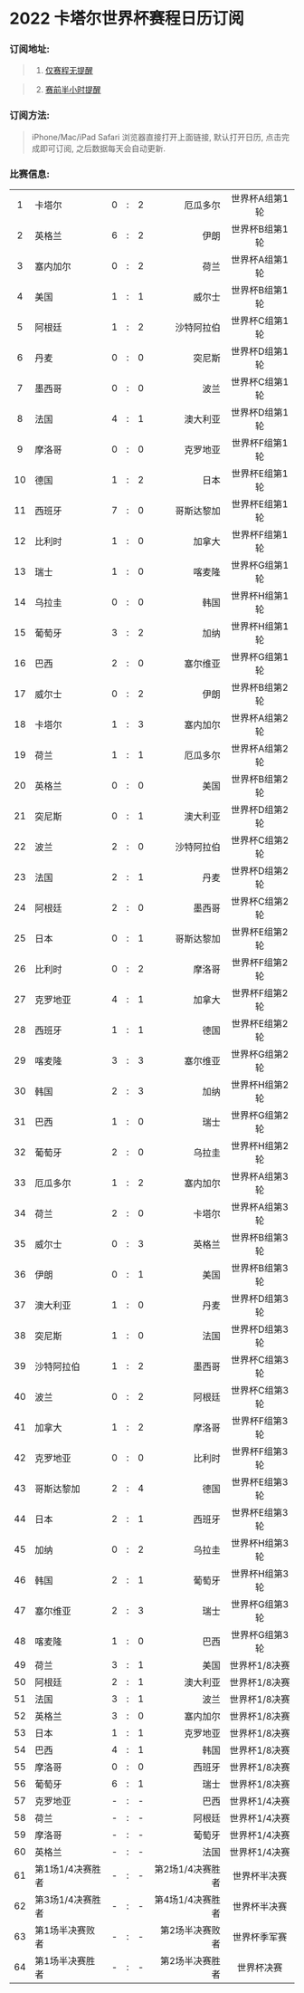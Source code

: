 # 2022 卡塔尔世界杯赛程日历订阅

### 订阅地址:

> 1. [仅赛程无提醒](https://pythonista.cn/static/upload/worldcup2022.ics)

> 2. [赛前半小时提醒](https://pythonista.cn/static/upload/worldcup2022_alarms.ics)

### 订阅方法:

> iPhone/Mac/iPad Safari 浏览器直接打开上面链接, 默认打开日历, 点击完成即可订阅, 之后数据每天会自动更新.

### 比赛信息:

  ||||||||
  |:---:|:---|:---|:---:|---:|---:|:---:|
  |1|卡塔尔|0| : |2|厄瓜多尔|世界杯A组第1轮|
  |2|英格兰|6| : |2|伊朗|世界杯B组第1轮|
  |3|塞内加尔|0| : |2|荷兰|世界杯A组第1轮|
  |4|美国|1| : |1|威尔士|世界杯B组第1轮|
  |5|阿根廷|1| : |2|沙特阿拉伯|世界杯C组第1轮|
  |6|丹麦|0| : |0|突尼斯|世界杯D组第1轮|
  |7|墨西哥|0| : |0|波兰|世界杯C组第1轮|
  |8|法国|4| : |1|澳大利亚|世界杯D组第1轮|
  |9|摩洛哥|0| : |0|克罗地亚|世界杯F组第1轮|
  |10|德国|1| : |2|日本|世界杯E组第1轮|
  |11|西班牙|7| : |0|哥斯达黎加|世界杯E组第1轮|
  |12|比利时|1| : |0|加拿大|世界杯F组第1轮|
  |13|瑞士|1| : |0|喀麦隆|世界杯G组第1轮|
  |14|乌拉圭|0| : |0|韩国|世界杯H组第1轮|
  |15|葡萄牙|3| : |2|加纳|世界杯H组第1轮|
  |16|巴西|2| : |0|塞尔维亚|世界杯G组第1轮|
  |17|威尔士|0| : |2|伊朗|世界杯B组第2轮|
  |18|卡塔尔|1| : |3|塞内加尔|世界杯A组第2轮|
  |19|荷兰|1| : |1|厄瓜多尔|世界杯A组第2轮|
  |20|英格兰|0| : |0|美国|世界杯B组第2轮|
  |21|突尼斯|0| : |1|澳大利亚|世界杯D组第2轮|
  |22|波兰|2| : |0|沙特阿拉伯|世界杯C组第2轮|
  |23|法国|2| : |1|丹麦|世界杯D组第2轮|
  |24|阿根廷|2| : |0|墨西哥|世界杯C组第2轮|
  |25|日本|0| : |1|哥斯达黎加|世界杯E组第2轮|
  |26|比利时|0| : |2|摩洛哥|世界杯F组第2轮|
  |27|克罗地亚|4| : |1|加拿大|世界杯F组第2轮|
  |28|西班牙|1| : |1|德国|世界杯E组第2轮|
  |29|喀麦隆|3| : |3|塞尔维亚|世界杯G组第2轮|
  |30|韩国|2| : |3|加纳|世界杯H组第2轮|
  |31|巴西|1| : |0|瑞士|世界杯G组第2轮|
  |32|葡萄牙|2| : |0|乌拉圭|世界杯H组第2轮|
  |33|厄瓜多尔|1| : |2|塞内加尔|世界杯A组第3轮|
  |34|荷兰|2| : |0|卡塔尔|世界杯A组第3轮|
  |35|威尔士|0| : |3|英格兰|世界杯B组第3轮|
  |36|伊朗|0| : |1|美国|世界杯B组第3轮|
  |37|澳大利亚|1| : |0|丹麦|世界杯D组第3轮|
  |38|突尼斯|1| : |0|法国|世界杯D组第3轮|
  |39|沙特阿拉伯|1| : |2|墨西哥|世界杯C组第3轮|
  |40|波兰|0| : |2|阿根廷|世界杯C组第3轮|
  |41|加拿大|1| : |2|摩洛哥|世界杯F组第3轮|
  |42|克罗地亚|0| : |0|比利时|世界杯F组第3轮|
  |43|哥斯达黎加|2| : |4|德国|世界杯E组第3轮|
  |44|日本|2| : |1|西班牙|世界杯E组第3轮|
  |45|加纳|0| : |2|乌拉圭|世界杯H组第3轮|
  |46|韩国|2| : |1|葡萄牙|世界杯H组第3轮|
  |47|塞尔维亚|2| : |3|瑞士|世界杯G组第3轮|
  |48|喀麦隆|1| : |0|巴西|世界杯G组第3轮|
  |49|荷兰|3| : |1|美国|世界杯1/8决赛|
  |50|阿根廷|2| : |1|澳大利亚|世界杯1/8决赛|
  |51|法国|3| : |1|波兰|世界杯1/8决赛|
  |52|英格兰|3| : |0|塞内加尔|世界杯1/8决赛|
  |53|日本|1| : |1|克罗地亚|世界杯1/8决赛|
  |54|巴西|4| : |1|韩国|世界杯1/8决赛|
  |55|摩洛哥|0| : |0|西班牙|世界杯1/8决赛|
  |56|葡萄牙|6| : |1|瑞士|世界杯1/8决赛|
  |57|克罗地亚|-| : |-|巴西|世界杯1/4决赛|
  |58|荷兰|-| : |-|阿根廷|世界杯1/4决赛|
  |59|摩洛哥|-| : |-|葡萄牙|世界杯1/4决赛|
  |60|英格兰|-| : |-|法国|世界杯1/4决赛|
  |61|第1场1/4决赛胜者|-| : |-|第2场1/4决赛胜者|世界杯半决赛|
  |62|第3场1/4决赛胜者|-| : |-|第4场1/4决赛胜者|世界杯半决赛|
  |63|第1场半决赛败者|-| : |-|第2场半决赛败者|世界杯季军赛|
  |64|第1场半决赛胜者|-| : |-|第2场半决赛胜者|世界杯决赛|
